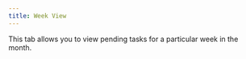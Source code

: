 ```yaml
---
title: Week View
---
```



This tab allows you to view pending tasks for a particular week in the month.
